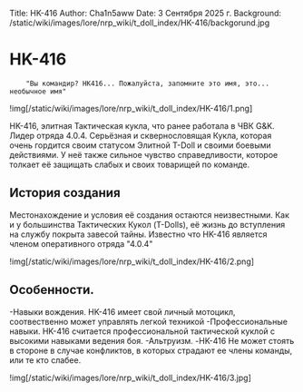 Title: HK-416
Author: Cha1n5aww
Date: 3 Сентября 2025 г.
Background: /static/wiki/images/lore/nrp_wiki/t_doll_index/HK-416/backgorund.jpg

# HK-416
```
	"Вы командир? HK416... Пожалуйста, запомните это имя, это... необычное имя"
```
!img[/static/wiki/images/lore/nrp_wiki/t_doll_index/HK-416/1.png]

HK-416, элитная Тактическая кукла, что ранее работала в ЧВК G&K. Лидер отряда 4.0.4. Серьёзная и сквернословящая Кукла, которая очень гордится своим статусом Элитной T-Doll и своими боевыми действиями. У неё также сильное чувство справедливости, которое толкает её защищать слабых и своих товарищей по команде.

## История создания
Местонахождение и условия её создания остаются неизвестными. Как и у большинства Тактических Кукол (T-Dolls), её жизнь до вступления на службу покрыта завесой тайны. Известно что HK-416 является членом оперативного отряда "4.0.4"

!img[/static/wiki/images/lore/nrp_wiki/t_doll_index/HK-416/2.png]

## Особенности.
-Навыки вождения. HK-416 имеет свой личный мотоцикл, соотвественно может управлять легкой техникой
-Профессиональные навыки. HK-416 считается профессиональной тактической куклой с высокими навыками ведения боя.
-Альтруизм. -HK-416 Не может стоять в стороне в случае конфликтов, в которых страдают ее члены команды, или те кто слабее.

!img[/static/wiki/images/lore/nrp_wiki/t_doll_index/HK-416/3.jpg]
